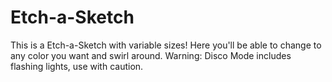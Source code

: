# Etch-a-Sketch
This is a Etch-a-Sketch with variable sizes!
Here you'll be able to change to any color you want and swirl around.
Warning: Disco Mode includes flashing lights, use with caution.